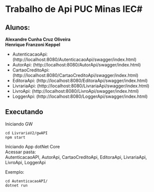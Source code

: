 # Trabalho de Api PUC Minas IEC#
## Alunos:

**Alexandre Cunha Cruz Oliveira**  
**Henrique Franzoni Keppel**  

- AutenticacaoApi: (http://localhost:8080/AutenticacaoApi/swagger/index.html)
- AutorApi: (http://localhost:8080/AutorApi/swagger/index.html)
- CartaoCreditoApi: (http://localhost:8080/CartaoCreditoApi/swagger/index.html)
- EditoraApi: (http://localhost:8080/EditoraApi/swagger/index.html)
- LivrariaApi: (http://localhost:8080/LivrariaApi/swagger/index.html)
- LivroApi: (http://localhost:8080/LivroApi/swagger/index.html)
- LoggerApi: (http://localhost:8080/LoggerApi/swagger/index.html)

## Executando
Iniciando GW
```
cd LivrariaV2/gwAPI
npm start
```

Iniciando App dotNet Core  
Acessar pasta:  
AutenticacaoAPI,
AutorApi,
CartaoCreditoApi,
EditoraApi,
LivrariaApi,
LivroApi,
LoggerApi

Exemplo:
```
cd AutenticacaoAPI/
dotnet run
```
